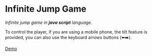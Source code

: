 # Infinite Jump Game
_Infinite jump game in **java script** language._

To control the player, if you are using a mobile phone, the tilt feature is provided, you can also use the keyboard arrows buttons (⬅️➡️).

[Demo](game.arzcharge.com/infiniteJump/)
